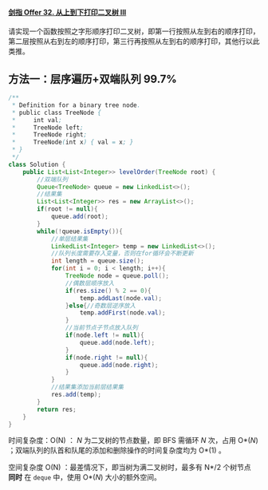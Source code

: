 #### [剑指 Offer 32. 从上到下打印二叉树 III](https://leetcode-cn.com/problems/cong-shang-dao-xia-da-yin-er-cha-shu-iii-lcof/solution/mian-shi-ti-32-iii-cong-shang-dao-xia-da-yin-er--3/)

请实现一个函数按照之字形顺序打印二叉树，即第一行按照从左到右的顺序打印，第二层按照从右到左的顺序打印，第三行再按照从左到右的顺序打印，其他行以此类推。



## 方法一：层序遍历+双端队列 99.7%

```java
/**
 * Definition for a binary tree node.
 * public class TreeNode {
 *     int val;
 *     TreeNode left;
 *     TreeNode right;
 *     TreeNode(int x) { val = x; }
 * }
 */
class Solution {
    public List<List<Integer>> levelOrder(TreeNode root) {
        //双端队列
        Queue<TreeNode> queue = new LinkedList<>();
        //结果集
        List<List<Integer>> res = new ArrayList<>();
        if(root != null){
            queue.add(root); 
        } 
        while(!queue.isEmpty()){
            //单层结果集
            LinkedList<Integer> temp = new LinkedList<>();
            //队列长度需要存入变量，否则在for循环会不断更新
            int length = queue.size();
            for(int i = 0; i < length; i++){
                TreeNode node = queue.poll();
                //偶数层顺序放入
                if(res.size() % 2 == 0){
                    temp.addLast(node.val);
                }else{//奇数层逆序放入
                    temp.addFirst(node.val);
                }
                //当前节点子节点放入队列
                if(node.left != null){
                    queue.add(node.left);
                }
                if(node.right != null){
                    queue.add(node.right);
                }
            }
            //结果集添加当前层结果集
            res.add(temp);
        }
        return res;
    }
}
```

时间复杂度：O(N) ： *N* 为二叉树的节点数量，即 BFS 需循环 *N* 次，占用 O*(*N*) ；双端队列的队首和队尾的添加和删除操作的时间复杂度均为 O*(1) 。

空间复杂度 O(N) ：最差情况下，即当树为满二叉树时，最多有 N*/2 个树节点 **同时** 在 `deque` 中，使用 O*(*N*) 大小的额外空间。